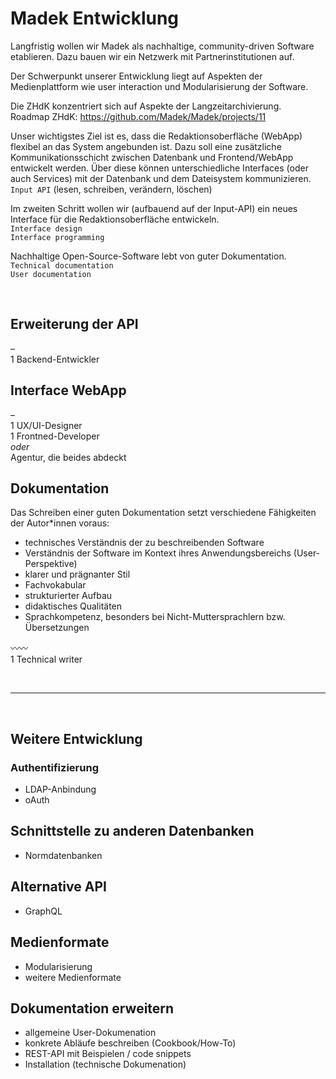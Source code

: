 # Madek Entwicklung

Langfristig wollen wir Madek als nachhaltige, community-driven Software etablieren. Dazu bauen wir ein Netzwerk mit Partnerinstitutionen auf.  

Der Schwerpunkt unserer Entwicklung liegt auf Aspekten der Medienplattform wie user interaction und Modularisierung der Software.  

Die ZHdK konzentriert sich auf Aspekte der Langzeitarchivierung.  
Roadmap ZHdK: https://github.com/Madek/Madek/projects/11

Unser wichtigstes Ziel ist es, dass die Redaktionsoberfläche (WebApp) flexibel an das System angebunden ist. Dazu soll eine zusätzliche Kommunikationsschicht zwischen Datenbank und Frontend/WebApp entwickelt werden. Über diese können unterschiedliche Interfaces (oder auch Services) mit der Datenbank und dem Dateisystem kommunizieren.  
`Input API` (lesen, schreiben, verändern, löschen)

Im zweiten Schritt wollen wir (aufbauend auf der Input-API) ein neues Interface für die Redaktionsoberfläche entwickeln.  
`Interface design`  
`Interface programming`

Nachhaltige Open-Source-Software lebt von guter Dokumentation.  
`Technical documentation`  
`User documentation`

&nbsp; 

## Erweiterung der API

–  
1 Backend-Entwickler

## Interface WebApp

–  
1 UX/UI-Designer  
1 Frontned-Developer  
*oder*  
Agentur, die beides abdeckt

## Dokumentation

Das Schreiben einer guten Dokumentation setzt verschiedene Fähigkeiten der Autor*innen voraus:
- technisches Verständnis der zu beschreibenden Software
- Verständnis der Software im Kontext ihres Anwendungsbereichs (User-Perspektive)
- klarer und prägnanter Stil
- Fachvokabular
- strukturierter Aufbau
- didaktisches Qualitäten
- Sprachkompetenz, besonders bei Nicht-Muttersprachlern bzw. Übersetzungen


:wavy_dash::wavy_dash:  
1 Technical writer

&nbsp;

---

&nbsp;

## Weitere Entwicklung

### Authentifizierung
- LDAP-Anbindung
- oAuth

## Schnittstelle zu anderen Datenbanken
- Normdatenbanken

## Alternative API
- GraphQL

## Medienformate
- Modularisierung
- weitere Medienformate

## Dokumentation erweitern
- allgemeine User-Dokumenation
- konkrete Abläufe beschreiben (Cookbook/How-To)
- REST-API mit Beispielen / code snippets
- Installation (technische Dokumenation)